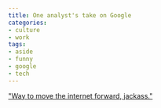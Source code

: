 ```yaml
---
title: One analyst's take on Google
categories:
- culture
- work
tags:
- aside
- funny
- google
- tech
---
```


["Way to move the internet forward, jackass."][1]

   [1]: http://www.zefrank.com/theshow/archives/2006/10/102006.html
